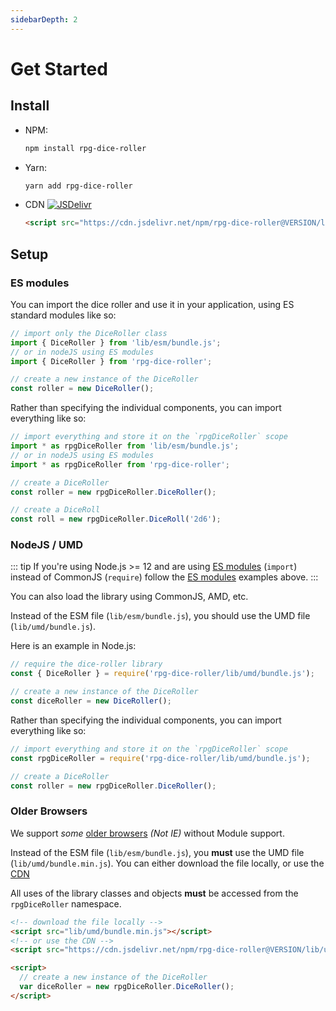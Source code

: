 ```yaml
---
sidebarDepth: 2
---
```


# Get Started

## Install

* NPM:
    ```bash
    npm install rpg-dice-roller
    ```
* Yarn:
    ```bash
    yarn add rpg-dice-roller
    ```
* CDN
    [![JSDelivr](https://data.jsdelivr.com/v1/package/npm/rpg-dice-roller/badge)](https://www.jsdelivr.com/package/npm/rpg-dice-roller)
    
    ```html
    <script src="https://cdn.jsdelivr.net/npm/rpg-dice-roller@VERSION/lib/umd/bundle.min.js"></script>
    ```


## Setup

### ES modules

You can import the dice roller and use it in your application, using ES standard modules like so:

```js
// import only the DiceRoller class
import { DiceRoller } from 'lib/esm/bundle.js';
// or in nodeJS using ES modules
import { DiceRoller } from 'rpg-dice-roller';

// create a new instance of the DiceRoller
const roller = new DiceRoller();
```

Rather than specifying the individual components, you can import everything like so:

```js
// import everything and store it on the `rpgDiceRoller` scope
import * as rpgDiceRoller from 'lib/esm/bundle.js';
// or in nodeJS using ES modules
import * as rpgDiceRoller from 'rpg-dice-roller';

// create a DiceRoller
const roller = new rpgDiceRoller.DiceRoller();

// create a DiceRoll
const roll = new rpgDiceRoller.DiceRoll('2d6');
```


### NodeJS / UMD

::: tip
If you're using Node.js >= 12 and are using [ES modules](https://nodejs.org/api/esm.html) (`import`) instead of CommonJS (`require`) follow the [ES modules](#es-modules) examples above.
:::

You can also load the library using CommonJS, AMD, etc.

Instead of the ESM file (`lib/esm/bundle.js`), you should use the UMD file (`lib/umd/bundle.js`).

Here is an example in Node.js:

```js
// require the dice-roller library
const { DiceRoller } = require('rpg-dice-roller/lib/umd/bundle.js');

// create a new instance of the DiceRoller
const diceRoller = new DiceRoller();
```

Rather than specifying the individual components, you can import everything like so:
```js
// import everything and store it on the `rpgDiceRoller` scope
const rpgDiceRoller = require('rpg-dice-roller/lib/umd/bundle.js');

// create a DiceRoller
const roller = new rpgDiceRoller.DiceRoller();
```


### Older Browsers

We support _some_ [older browsers](readme.md#browser-support) *(Not IE)* without Module support.

Instead of the ESM file (`lib/esm/bundle.js`), you **must** use the UMD file (`lib/umd/bundle.min.js`). You can either download the file locally, or use the [CDN](#install)

All uses of the library classes and objects **must** be accessed from the `rpgDiceRoller` namespace.

```html
<!-- download the file locally -->
<script src="lib/umd/bundle.min.js"></script>
<!-- or use the CDN -->
<script src="https://cdn.jsdelivr.net/npm/rpg-dice-roller@VERSION/lib/umd/bundle.min.js"></script>

<script>
  // create a new instance of the DiceRoller
  var diceRoller = new rpgDiceRoller.DiceRoller();
</script>
```
